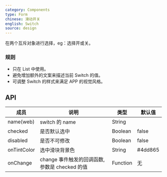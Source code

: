 ```yaml
---
category: Components
type: Form
chinese: 滑动开关
english: Switch
source: design
---
```



在两个互斥对象进行选择，eg：选择开或关。

### 规则
- 只在 List 中使用。
- 避免增加额外的文案来描述当前 Switch 的值。
- 可调整 Switch 的样式来满足 APP 的视觉风格。


## API

| 成员        | 说明           | 类型         | 默认值       |
|------------|----------------|-------------|--------------|
| name(web)  | switch 的 name    | String   |      |
| checked    | 是否默认选中    | Boolean       |   false  |
| disabled   | 是否不可修改    | Boolean       |   false  |
| onTintColor   | 选中滑块背景色 | String       |  #4dd865  |
| onChange   | change 事件触发的回调函数,参数是 checked 的值 | Function |  无  |
